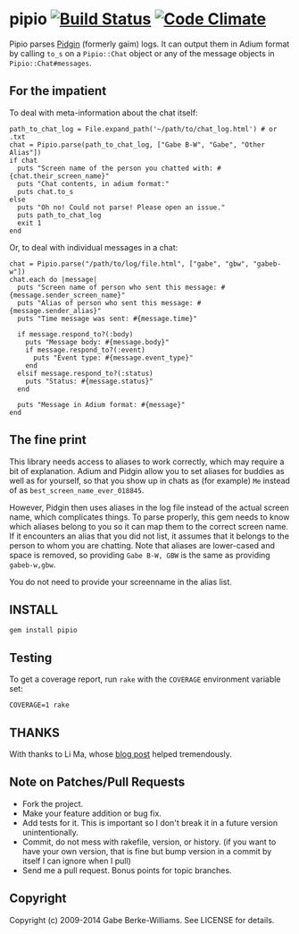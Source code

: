 # pipio [![Build Status](https://secure.travis-ci.org/gabebw/pipio.png)](http://travis-ci.org/gabebw/pipio) [![Code Climate](https://codeclimate.com/github/gabebw/pipio.png)](https://codeclimate.com/github/gabebw/pipio)

Pipio parses [Pidgin](http://pidgin.im/) (formerly gaim) logs. It can output
them in Adium format by calling `to_s` on a `Pipio::Chat` object or any of the
message objects in `Pipio::Chat#messages`.

## For the impatient

To deal with meta-information about the chat itself:

    path_to_chat_log = File.expand_path('~/path/to/chat_log.html') # or .txt
    chat = Pipio.parse(path_to_chat_log, ["Gabe B-W", "Gabe", "Other Alias"])
    if chat
      puts "Screen name of the person you chatted with: #{chat.their_screen_name}"
      puts "Chat contents, in adium format:"
      puts chat.to_s
    else
      puts "Oh no! Could not parse! Please open an issue."
      puts path_to_chat_log
      exit 1
    end

Or, to deal with individual messages in a chat:

    chat = Pipio.parse("/path/to/log/file.html", ["gabe", "gbw", "gabeb-w"])
    chat.each do |message|
      puts "Screen name of person who sent this message: #{message.sender_screen_name}"
      puts "Alias of person who sent this message: #{message.sender_alias}"
      puts "Time message was sent: #{message.time}"

      if message.respond_to?(:body)
        puts "Message body: #{message.body}"
        if message.respond_to?(:event)
          puts "Event type: #{message.event_type}"
        end
      elsif message.respond_to?(:status)
        puts "Status: #{message.status}"
      end

      puts "Message in Adium format: #{message}"
    end

## The fine print

This library needs access to aliases to work correctly, which may require a bit
of explanation. Adium and Pidgin allow you to set aliases for buddies as well as
for yourself, so that you show up in chats as (for example) `Me` instead of as
`best_screen_name_ever_018845`.

However, Pidgin then uses aliases in the log file instead of the actual screen
name, which complicates things. To parse properly, this gem needs to know which
aliases belong to you so it can map them to the correct screen name. If it
encounters an alias that you did not list,  it assumes that it belongs to the
person to whom you are chatting. Note that aliases are lower-cased and space is
removed, so providing `Gabe B-W, GBW` is the same as providing `gabeb-w,gbw`.

You do not need to provide your screenname in the alias list.

## INSTALL

    gem install pipio

## Testing

To get a coverage report, run `rake` with the `COVERAGE` environment variable
set:

    COVERAGE=1 rake

## THANKS

With thanks to Li Ma, whose [blog post](http://li-ma.blogspot.com/2008/10/pidgin-log-file-to-adium-log-converter.html)
helped tremendously.

## Note on Patches/Pull Requests

* Fork the project.
* Make your feature addition or bug fix.
* Add tests for it. This is important so I don't break it in a
  future version unintentionally.
* Commit, do not mess with rakefile, version, or history.
  (if you want to have your own version, that is fine but bump version in a commit by itself I can ignore when I pull)
* Send me a pull request. Bonus points for topic branches.

## Copyright

Copyright (c) 2009-2014 Gabe Berke-Williams. See LICENSE for details.

